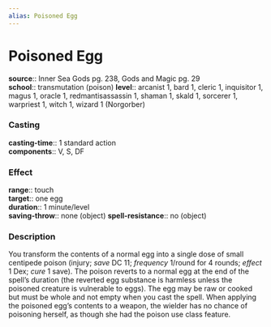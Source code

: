 ```yaml
---
alias: Poisoned Egg
---
```


# Poisoned Egg 

**source**:: Inner Sea Gods pg. 238, Gods and Magic pg. 29  
**school**:: transmutation (poison)
**level**:: arcanist 1, bard 1, cleric 1, inquisitor 1, magus 1, oracle 1, redmantisassassin 1, shaman 1, skald 1, sorcerer 1, warpriest 1, witch 1, wizard 1 (Norgorber)

### Casting 

**casting-time**:: 1 standard action  
**components**:: V, S, DF

### Effect 

**range**:: touch  
**target**:: one egg  
**duration**:: 1 minute/level  
**saving-throw**:: none (object)
**spell-resistance**:: no (object)

### Description 

You transform the contents of a normal egg into a single dose of small centipede poison (injury; *save* DC 11; *frequency* 1/round for 4 rounds; *effect* 1 Dex; *cure* 1 save). The poison reverts to a normal egg at the end of the spell’s duration (the reverted egg substance is harmless unless the poisoned creature is vulnerable to eggs). The egg may be raw or cooked but must be whole and not empty when you cast the spell. When applying the poisoned egg’s contents to a weapon, the wielder has no chance of poisoning herself, as though she had the poison use class feature.
